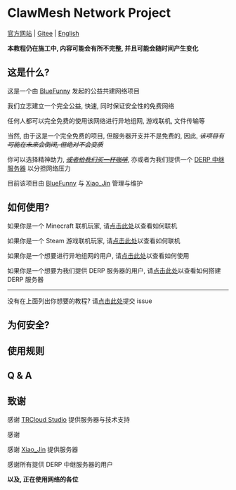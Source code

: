 # ClawMesh Network Project

[官方网站]() | [Gitee]() | [English]()

**本教程仍在施工中, 内容可能会有所不完整, 并且可能会随时间产生变化**

## 这是什么?

这是一个由 [BlueFunny](https://github.com/FunnyShadow) 发起的公益共建网络项目

我们立志建立一个完全公益, 快速, 同时保证安全性的免费网络

任何人都可以完全免费的使用该网络进行异地组网, 游戏联机, 文件传输等

当然, 由于这是一个完全免费的项目, 但服务器开支并不是免费的, 因此, *~~该项目有可能在未来会倒闭, 但绝对不会变质~~*

你可以选择精神助力, [*~~或者给我们买一杯咖啡~~*](), 亦或者为我们提供一个 [DERP 中继服务器](https://tailscale.com/kb/1232/derp-servers/) 以分担网络压力

目前该项目由 [BlueFunny](https://github.com/FunnyShadow) 与 [Xiao_Jin](https://github.com/jinzhijie) 管理与维护

## 如何使用?

如果你是一个 Minecraft 联机玩家, 请[点击此处]()以查看如何联机

如果你是一个 Steam 游戏联机玩家, 请[点击此处]()以查看如何联机

如果你是一个想要进行异地组网的用户, 请[点击此处]()以查看如何使用

如果你是一个想要为我们提供 DERP 服务器的用户, 请[点击此处]()以查看如何搭建 DERP 服务器

---

没有在上面列出你想要的教程? 请[点击此处]()提交 issue

## 为何安全?

## 使用规则

## Q & A

## 致谢

感谢 [TRCloud Studio](https://trcloud.studio/) 提供服务器与技术支持

感谢 []()

感谢 [Xiao_Jin]() 提供服务器

感谢所有提供 DERP 中继服务器的用户

**以及, 正在使用网络的各位**